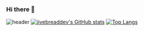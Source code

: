 ### Hi there 👋

<!--
**jivebreaddev/jivebreaddev** is a ✨ _special_ ✨ repository because its `README.md` (this file) appears on your GitHub profile.

Here are some ideas to get you started:

- 🔭 I’m currently working on ...
- 🌱 I’m currently learning ...
- 👯 I’m looking to collaborate on ...
- 🤔 I’m looking for help with ...
- 💬 Ask me about ...
- 📫 How to reach me: ...
- 😄 Pronouns: ...
- ⚡ Fun fact: ...
-->
![header](https://capsule-render.vercel.app/api?type=wave&color=auto&height=300&section=header&text=SichangPark&fontSize=90)
[![jivebreaddev's GitHub stats](https://github-readme-stats.vercel.app/api?username=jivebreaddev)](https://github.com/anuraghazra/github-readme-stats)
[![Top Langs](https://github-readme-stats.vercel.app/api/top-langs/?username=jivebreaddev)](https://github.com/anuraghazra/github-readme-stats)

